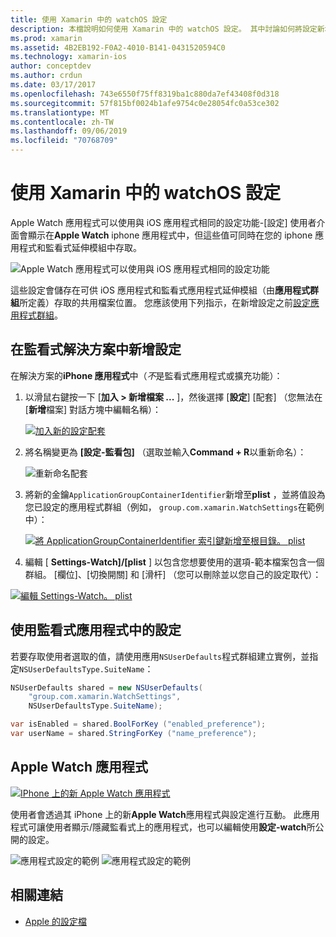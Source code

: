 ```yaml
---
title: 使用 Xamarin 中的 watchOS 設定
description: 本檔說明如何使用 Xamarin 中的 watchOS 設定。 其中討論如何將設定新增至 watch 應用程式解決方案、使用應用程式中的設定，以及 iPhone 上的 Apple Watch 應用程式。
ms.prod: xamarin
ms.assetid: 4B2EB192-F0A2-4010-B141-0431520594C0
ms.technology: xamarin-ios
author: conceptdev
ms.author: crdun
ms.date: 03/17/2017
ms.openlocfilehash: 743e6550f75ff8319ba1c880da7ef43408f0d318
ms.sourcegitcommit: 57f815bf0024b1afe9754c0e28054fc0a53ce302
ms.translationtype: MT
ms.contentlocale: zh-TW
ms.lasthandoff: 09/06/2019
ms.locfileid: "70768709"
---
```

# <a name="working-with-watchos-settings-in-xamarin"></a>使用 Xamarin 中的 watchOS 設定

Apple Watch 應用程式可以使用與 iOS 應用程式相同的設定功能-[設定] 使用者介面會顯示在**Apple Watch** iphone 應用程式中，但這些值可同時在您的 iphone 應用程式和監看式延伸模組中存取。

![](settings-images/intro.png "Apple Watch 應用程式可以使用與 iOS 應用程式相同的設定功能")

這些設定會儲存在可供 iOS 應用程式和監看式應用程式延伸模組（由**應用程式群組**所定義）存取的共用檔案位置。 您應該使用下列指示，在新增設定之前[設定應用程式群組](~/ios/watchos/app-fundamentals/app-groups.md)。

## <a name="add-settings-in-a-watch-solution"></a>在監看式解決方案中新增設定

在解決方案的**iPhone 應用程式**中（*不*是監看式應用程式或擴充功能）：

1. 以滑鼠右鍵按一下 [**加入 > 新增檔案 ...** ]，然後選擇 [**設定**] [配套] （您無法在 [**新增**檔案] 對話方塊中編輯名稱）：

   [![](settings-images/settings-add-sml.png "加入新的設定配套")](settings-images/settings-add.png#lightbox)

2. 將名稱變更為 **[設定-監看包]** （選取並輸入**Command + R**以重新命名）：

   ![](settings-images/settings-rename.png "重新命名配套")

3. 將新的金鑰`ApplicationGroupContainerIdentifier`新增至**plist** ，並將值設為您已設定的應用程式群組（例如， `group.com.xamarin.WatchSettings`在範例中）：

   [![](settings-images/settings-appgroup-sml.png "將 ApplicationGroupContainerIdentifier 索引鍵新增至根目錄。 plist")](settings-images/settings-appgroup.png#lightbox)

4. 編輯 [ **Settings-Watch]/[plist** ] 以包含您想要使用的選項-範本檔案包含一個群組。
  [欄位]、[切換開關] 和 [滑杆] （您可以刪除並以您自己的設定取代）：

  [![](settings-images/rootplist-sml.png "編輯 Settings-Watch。 plist")](settings-images/rootplist.png#lightbox)

## <a name="use-settings-in-the-watch-app"></a>使用監看式應用程式中的設定

若要存取使用者選取的值，請使用應用`NSUserDefaults`程式群組建立實例，並指定`NSUserDefaultsType.SuiteName`：

```csharp
NSUserDefaults shared = new NSUserDefaults(
    "group.com.xamarin.WatchSettings",
    NSUserDefaultsType.SuiteName);

var isEnabled = shared.BoolForKey ("enabled_preference");
var userName = shared.StringForKey ("name_preference");
```

## <a name="apple-watch-app"></a>Apple Watch 應用程式

[![](settings-images/settings-app-sml.png "IPhone 上的新 Apple Watch 應用程式")](settings-images/settings-app.png#lightbox)

使用者會透過其 iPhone 上的新**Apple Watch**應用程式與設定進行互動。 此應用程式可讓使用者顯示/隱藏監看式上的應用程式，也可以編輯使用**設定-watch**所公開的設定。

![](settings-images/applewatch-1.png "應用程式設定的範例") ![](settings-images/applewatch-2.png "應用程式設定的範例")

## <a name="related-links"></a>相關連結

- [Apple 的設定檔](https://developer.apple.com/library/prerelease/ios/documentation/General/Conceptual/WatchKitProgrammingGuide/Settings.html#//apple_ref/doc/uid/TP40014969-CH22-SW1)
